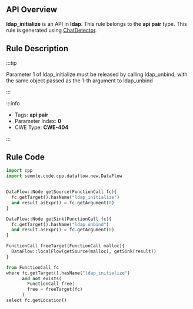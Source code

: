---
---


## API Overview
**ldap_initialize** is an API in **ldap**. This rule belongs to the **api pair** type. This rule is generated using [ChatDetector](../../tools/ChatDetector).
## Rule Description

:::tip

Parameter 1 of ldap_initialize must be released by calling ldap_unbind, with the same object passed as the 1-th argument to ldap_unbind

:::

:::info

- Tags: **api pair**
- Parameter Index: **0**
- CWE Type: **CWE-404**

:::

## Rule Code
```python
import cpp
import semmle.code.cpp.dataflow.new.DataFlow


DataFlow::Node getSource(FunctionCall fc){
  fc.getTarget().hasName("ldap_initialize")
  and result.asExpr() = fc.getArgument(0)
}

DataFlow::Node getSink(FunctionCall fc){
  fc.getTarget().hasName("ldap_unbind")
  and result.asExpr() = fc.getArgument(0)
}

FunctionCall freeTarget(FunctionCall malloc){
  DataFlow::localFlow(getSource(malloc), getSink(result))
}

from FunctionCall fc
where fc.getTarget().hasName("ldap_initialize")
      and not exists(
        FunctionCall free| 
        free = freeTarget(fc)
      )
select fc.getLocation()
```